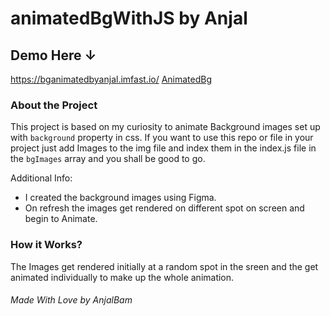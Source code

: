 # animatedBgWithJS by Anjal

## Demo Here &darr;

https://bganimatedbyanjal.imfast.io/
[AnimatedBg](https://bganimatedbyanjal.imfast.io/)

### About the Project

This project is based on my curiosity to animate Background images set up with `background` property in css.
If you want to use this repo or file in your project just add Images to the img file and index them in the index.js file in the `bgImages` array and you shall be good to go.

Additional Info:

- I created the background images using Figma.
- On refresh the images get rendered on different spot on screen and begin to Animate.

### How it Works?

The Images get rendered initially at a random spot in the sreen and the get animated individually to make up the whole animation.

###### Made With Love by AnjalBam
